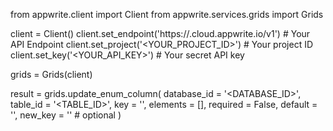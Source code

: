 from appwrite.client import Client
from appwrite.services.grids import Grids

client = Client()
client.set_endpoint('https://<REGION>.cloud.appwrite.io/v1') # Your API Endpoint
client.set_project('<YOUR_PROJECT_ID>') # Your project ID
client.set_key('<YOUR_API_KEY>') # Your secret API key

grids = Grids(client)

result = grids.update_enum_column(
    database_id = '<DATABASE_ID>',
    table_id = '<TABLE_ID>',
    key = '',
    elements = [],
    required = False,
    default = '<DEFAULT>',
    new_key = '' # optional
)
